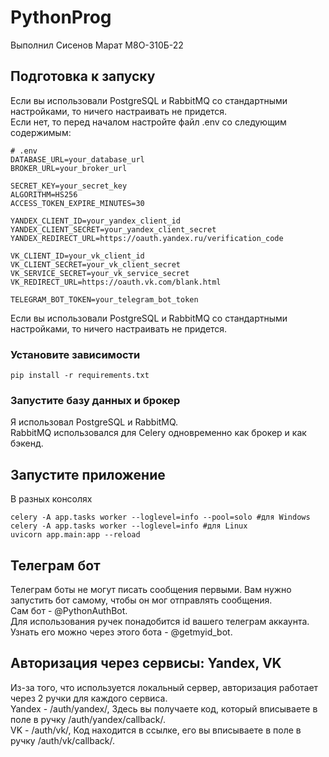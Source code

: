 # PythonProg
Выполнил Сисенов Марат М8О-310Б-22

## Подготовка к запуску
Если вы использовали PostgreSQL и RabbitMQ со стандартными настройками, то ничего настраивать не придется.\
Если нет, то перед началом настройте файл .env со следующим содержимым:
```
# .env
DATABASE_URL=your_database_url
BROKER_URL=your_broker_url

SECRET_KEY=your_secret_key
ALGORITHM=HS256
ACCESS_TOKEN_EXPIRE_MINUTES=30

YANDEX_CLIENT_ID=your_yandex_client_id
YANDEX_CLIENT_SECRET=your_yandex_client_secret
YANDEX_REDIRECT_URL=https://oauth.yandex.ru/verification_code

VK_CLIENT_ID=your_vk_client_id
VK_CLIENT_SECRET=your_vk_client_secret
VK_SERVICE_SECRET=your_vk_service_secret
VK_REDIRECT_URL=https://oauth.vk.com/blank.html

TELEGRAM_BOT_TOKEN=your_telegram_bot_token
```
Если вы использовали PostgreSQL и RabbitMQ со стандартными настройками, то ничего настраивать не придется.

### Установите зависимости
```
pip install -r requirements.txt
```

### Запустите базу данных и брокер
Я использовал PostgreSQL и RabbitMQ.\
RabbitMQ использовался для Celery одновременно как брокер и как бэкенд.

## Запустите приложение
В разных консолях
```
celery -A app.tasks worker --loglevel=info --pool=solo #для Windows
celery -A app.tasks worker --loglevel=info #для Linux
uvicorn app.main:app --reload
```

## Телеграм бот
Телеграм боты не могут писать сообщения первыми. Вам нужно запустить бот самому, чтобы он мог отправлять сообщения.\
Сам бот - @PythonAuthBot.\
Для использования ручек понадобится id вашего телеграм аккаунта. Узнать его можно через этого бота - @getmyid_bot.

## Авторизация через сервисы: Yandex, VK
Из-за того, что используется локальный сервер, авторизация работает через 2 ручки для каждого сервиса.\
Yandex - /auth/yandex/, Здесь вы получаете код, который вписываете в поле в ручку /auth/yandex/callback/.\
VK - /auth/vk/, Код находится в ссылке, его вы вписываете в поле в ручку /auth/vk/callback/.